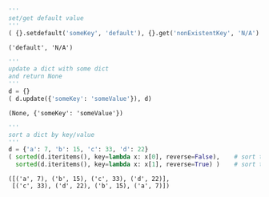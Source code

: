 
```python
'''
set/get default value
'''
( {}.setdefault('someKey', 'default'), {}.get('nonExistentKey', 'N/A') )
```




    ('default', 'N/A')




```python
'''
update a dict with some dict
and return None
'''
d = {}
( d.update({'someKey': 'someValue'}), d)
```




    (None, {'someKey': 'someValue'})




```python
'''
sort a dict by key/value
'''
d = {'a': 7, 'b': 15, 'c': 33, 'd': 22}
( sorted(d.iteritems(), key=lambda x: x[0], reverse=False),    # sort the dict by key 
  sorted(d.iteritems(), key=lambda x: x[1], reverse=True) )    # sort the dict by value
```




    ([('a', 7), ('b', 15), ('c', 33), ('d', 22)],
     [('c', 33), ('d', 22), ('b', 15), ('a', 7)])




```python

```


```python

```
